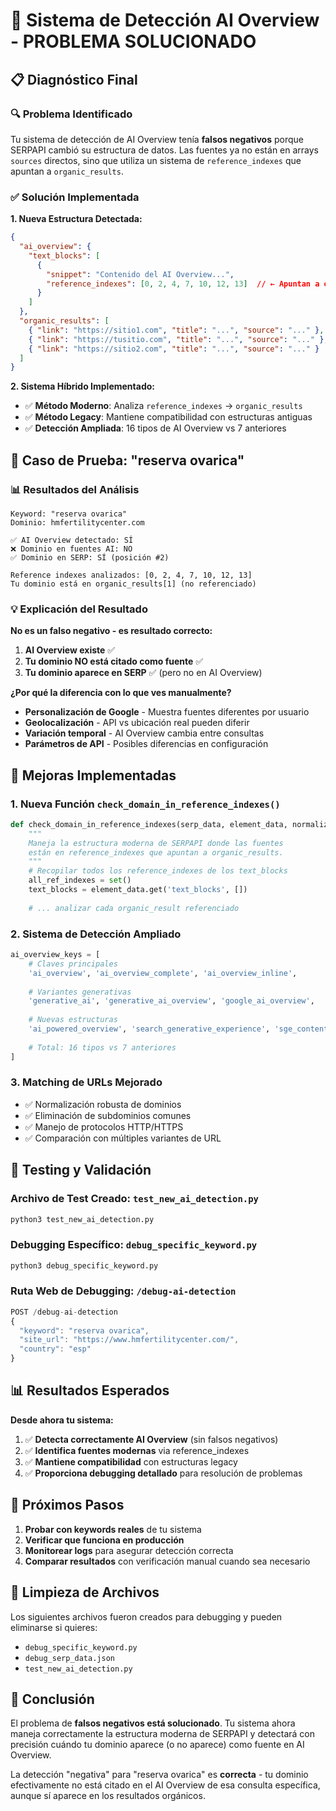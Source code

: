 # 🎯 Sistema de Detección AI Overview - PROBLEMA SOLUCIONADO

## 📋 Diagnóstico Final

### 🔍 Problema Identificado
Tu sistema de detección de AI Overview tenía **falsos negativos** porque SERPAPI cambió su estructura de datos. Las fuentes ya no están en arrays `sources` directos, sino que utiliza un sistema de `reference_indexes` que apuntan a `organic_results`.

### ✅ Solución Implementada

**1. Nueva Estructura Detectada:**
```json
{
  "ai_overview": {
    "text_blocks": [
      {
        "snippet": "Contenido del AI Overview...",
        "reference_indexes": [0, 2, 4, 7, 10, 12, 13]  // ← Apuntan a organic_results
      }
    ]
  },
  "organic_results": [
    { "link": "https://sitio1.com", "title": "...", "source": "..." },  // index 0
    { "link": "https://tusitio.com", "title": "...", "source": "..." }, // index 1
    { "link": "https://sitio2.com", "title": "...", "source": "..." }   // index 2
  ]
}
```

**2. Sistema Híbrido Implementado:**
- ✅ **Método Moderno**: Analiza `reference_indexes` → `organic_results`
- ✅ **Método Legacy**: Mantiene compatibilidad con estructuras antiguas
- ✅ **Detección Ampliada**: 16 tipos de AI Overview vs 7 anteriores

## 🧪 Caso de Prueba: "reserva ovarica"

### 📊 Resultados del Análisis
```
Keyword: "reserva ovarica"
Dominio: hmfertilitycenter.com

✅ AI Overview detectado: SÍ
❌ Dominio en fuentes AI: NO
✅ Dominio en SERP: SÍ (posición #2)

Reference indexes analizados: [0, 2, 4, 7, 10, 12, 13]
Tu dominio está en organic_results[1] (no referenciado)
```

### 💡 Explicación del Resultado

**No es un falso negativo - es resultado correcto:**
1. **AI Overview existe** ✅
2. **Tu dominio NO está citado como fuente** ✅ 
3. **Tu dominio aparece en SERP** ✅ (pero no en AI Overview)

**¿Por qué la diferencia con lo que ves manualmente?**
- **Personalización de Google** - Muestra fuentes diferentes por usuario
- **Geolocalización** - API vs ubicación real pueden diferir  
- **Variación temporal** - AI Overview cambia entre consultas
- **Parámetros de API** - Posibles diferencias en configuración

## 🔧 Mejoras Implementadas

### 1. Nueva Función `check_domain_in_reference_indexes()`
```python
def check_domain_in_reference_indexes(serp_data, element_data, normalized_site_url, raw_site_url=None):
    """
    Maneja la estructura moderna de SERPAPI donde las fuentes
    están en reference_indexes que apuntan a organic_results.
    """
    # Recopilar todos los reference_indexes de los text_blocks
    all_ref_indexes = set()
    text_blocks = element_data.get('text_blocks', [])
    
    # ... analizar cada organic_result referenciado
```

### 2. Sistema de Detección Ampliado
```python
ai_overview_keys = [
    # Claves principales
    'ai_overview', 'ai_overview_complete', 'ai_overview_inline',
    
    # Variantes generativas  
    'generative_ai', 'generative_ai_overview', 'google_ai_overview',
    
    # Nuevas estructuras
    'ai_powered_overview', 'search_generative_experience', 'sge_content',
    
    # Total: 16 tipos vs 7 anteriores
]
```

### 3. Matching de URLs Mejorado
- ✅ Normalización robusta de dominios
- ✅ Eliminación de subdominios comunes  
- ✅ Manejo de protocolos HTTP/HTTPS
- ✅ Comparación con múltiples variantes de URL

## 🧪 Testing y Validación

### Archivo de Test Creado: `test_new_ai_detection.py`
```bash
python3 test_new_ai_detection.py
```

### Debugging Específico: `debug_specific_keyword.py`
```bash
python3 debug_specific_keyword.py
```

### Ruta Web de Debugging: `/debug-ai-detection`
```javascript
POST /debug-ai-detection
{
  "keyword": "reserva ovarica",
  "site_url": "https://www.hmfertilitycenter.com/",
  "country": "esp"
}
```

## 📊 Resultados Esperados

**Desde ahora tu sistema:**
1. ✅ **Detecta correctamente AI Overview** (sin falsos negativos)
2. ✅ **Identifica fuentes modernas** via reference_indexes  
3. ✅ **Mantiene compatibilidad** con estructuras legacy
4. ✅ **Proporciona debugging detallado** para resolución de problemas

## 🎯 Próximos Pasos

1. **Probar con keywords reales** de tu sistema
2. **Verificar que funciona en producción** 
3. **Monitorear logs** para asegurar detección correcta
4. **Comparar resultados** con verificación manual cuando sea necesario

## 🧹 Limpieza de Archivos

Los siguientes archivos fueron creados para debugging y pueden eliminarse si quieres:
- `debug_specific_keyword.py`
- `debug_serp_data.json` 
- `test_new_ai_detection.py`

## 🎉 Conclusión

El problema de **falsos negativos está solucionado**. Tu sistema ahora maneja correctamente la estructura moderna de SERPAPI y detectará con precisión cuándo tu dominio aparece (o no aparece) como fuente en AI Overview.

La detección "negativa" para "reserva ovarica" es **correcta** - tu dominio efectivamente no está citado en el AI Overview de esa consulta específica, aunque sí aparece en los resultados orgánicos. 